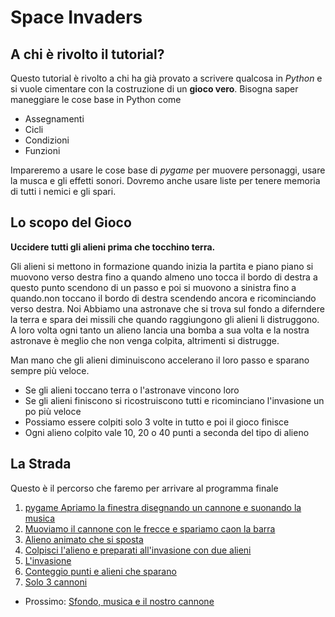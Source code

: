 # Space Invaders

## A chi è rivolto il tutorial?

Questo tutorial è rivolto a chi ha già provato a scrivere qualcosa in *Python* e si vuole cimentare con la costruzione
di un **gioco vero**. Bisogna saper maneggiare le cose base in Python come

* Assegnamenti
* Cicli
* Condizioni
* Funzioni

Impareremo a usare le cose base di *pygame* per muovere personaggi, usare la musca e gli effetti sonori. Dovremo 
anche usare liste per tenere memoria di tutti i nemici e gli spari.

## Lo scopo del Gioco

**Uccidere tutti gli alieni prima che tocchino terra.**

Gli alieni si mettono in formazione quando inizia la partita e piano piano si muovono verso destra fino a quando almeno
uno tocca il bordo di destra a questo punto scendono di un passo e poi si muovono a sinistra fino a quando.non toccano
il bordo di destra scendendo ancora e ricominciando verso destra. Noi Abbiamo una astronave che si trova sul fondo a 
diferndere la terra e spara dei missili che quando raggiungono gli alieni li distruggono. A loro volta ogni tanto un
alieno lancia una bomba a sua volta e la nostra astronave è meglio che non venga colpita, altrimenti si distrugge.

Man mano che gli alieni diminuiscono accelerano il loro passo e sparano sempre più veloce. 

* Se gli alieni toccano terra o l'astronave vincono loro
* Se gli alieni finiscono si ricostruiscono tutti e ricominciano l'invasione un po più veloce
* Possiamo essere colpiti solo 3 volte in tutto e poi il gioco finisce
* Ogni alieno colpito vale 10, 20 o 40 punti a seconda del tipo di alieno

## La Strada

Questo è il percorso che faremo per arrivare al programma finale

1. [pygame Apriamo la finestra disegnando un cannone e suonando la musica](inizio.md)
2. [Muoviamo il cannone con le frecce e spariamo caon la barra](muovi.md)
3. [Alieno animato che si sposta](alieno.md)
4. [Colpisci l'alieno e preparati all'invasione con due alieni](alieno_colpito.md)
5. [L'invasione](invasione.md)
6. [Conteggio punti e alieni che sparano](punti_spari.md)
7. [Solo 3 cannoni](3_cannoni.md)

* Prossimo: [Sfondo, musica e il nostro cannone](inizio.md) 
